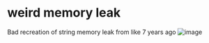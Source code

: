 # weird memory leak
Bad recreation of string memory leak from like 7 years ago
![image](https://github.com/Bang1338/weird-memory-leak/assets/75790567/0b4a6685-8245-48d0-8dc4-2e97274e878e)

